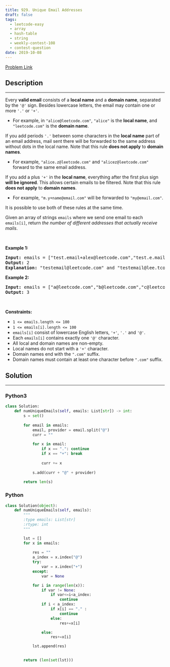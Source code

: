 ```yaml
---
title: 929. Unique Email Addresses
draft: false
tags: 
  - leetcode-easy
  - array
  - hash-table
  - string
  - weekly-contest-108
  - contest-question
date: 2019-10-08
---
```


[Problem Link](https://leetcode.com/problems/unique-email-addresses/)

## Description

---
<p>Every <strong>valid email</strong> consists of a <strong>local name</strong> and a <strong>domain name</strong>, separated by the <code>&#39;@&#39;</code> sign. Besides lowercase letters, the email may contain one or more <code>&#39;.&#39;</code> or <code>&#39;+&#39;</code>.</p>

<ul>
	<li>For example, in <code>&quot;alice@leetcode.com&quot;</code>, <code>&quot;alice&quot;</code> is the <strong>local name</strong>, and <code>&quot;leetcode.com&quot;</code> is the <strong>domain name</strong>.</li>
</ul>

<p>If you add periods <code>&#39;.&#39;</code> between some characters in the <strong>local name</strong> part of an email address, mail sent there will be forwarded to the same address without dots in the local name. Note that this rule <strong>does not apply</strong> to <strong>domain names</strong>.</p>

<ul>
	<li>For example, <code>&quot;alice.z@leetcode.com&quot;</code> and <code>&quot;alicez@leetcode.com&quot;</code> forward to the same email address.</li>
</ul>

<p>If you add a plus <code>&#39;+&#39;</code> in the <strong>local name</strong>, everything after the first plus sign <strong>will be ignored</strong>. This allows certain emails to be filtered. Note that this rule <strong>does not apply</strong> to <strong>domain names</strong>.</p>

<ul>
	<li>For example, <code>&quot;m.y+name@email.com&quot;</code> will be forwarded to <code>&quot;my@email.com&quot;</code>.</li>
</ul>

<p>It is possible to use both of these rules at the same time.</p>

<p>Given an array of strings <code>emails</code> where we send one email to each <code>emails[i]</code>, return <em>the number of different addresses that actually receive mails</em>.</p>

<p>&nbsp;</p>
<p><strong class="example">Example 1:</strong></p>

<pre>
<strong>Input:</strong> emails = [&quot;test.email+alex@leetcode.com&quot;,&quot;test.e.mail+bob.cathy@leetcode.com&quot;,&quot;testemail+david@lee.tcode.com&quot;]
<strong>Output:</strong> 2
<strong>Explanation:</strong> &quot;testemail@leetcode.com&quot; and &quot;testemail@lee.tcode.com&quot; actually receive mails.
</pre>

<p><strong class="example">Example 2:</strong></p>

<pre>
<strong>Input:</strong> emails = [&quot;a@leetcode.com&quot;,&quot;b@leetcode.com&quot;,&quot;c@leetcode.com&quot;]
<strong>Output:</strong> 3
</pre>

<p>&nbsp;</p>
<p><strong>Constraints:</strong></p>

<ul>
	<li><code>1 &lt;= emails.length &lt;= 100</code></li>
	<li><code>1 &lt;= emails[i].length &lt;= 100</code></li>
	<li><code>emails[i]</code> consist of lowercase English letters, <code>&#39;+&#39;</code>, <code>&#39;.&#39;</code> and <code>&#39;@&#39;</code>.</li>
	<li>Each <code>emails[i]</code> contains exactly one <code>&#39;@&#39;</code> character.</li>
	<li>All local and domain names are non-empty.</li>
	<li>Local names do not start with a <code>&#39;+&#39;</code> character.</li>
	<li>Domain names end with the <code>&quot;.com&quot;</code> suffix.</li>
	<li>Domain names must contain at least one character before <code>&quot;.com&quot;</code> suffix.</li>
</ul>


## Solution

---
### Python3
``` py title='unique-email-addresses'
class Solution:
    def numUniqueEmails(self, emails: List[str]) -> int:
        s = set()
        
        for email in emails:
            email, provider = email.split("@")
            curr = ""
            
            for x in email:
                if x == ".": continue
                if x == "+": break
                
                curr += x
            
            s.add(curr + "@" + provider)
        
        return len(s)
```
### Python
``` py title='unique-email-addresses'
class Solution(object):
    def numUniqueEmails(self, emails):
        """
        :type emails: List[str]
        :rtype: int
        """

        lst = []
        for x in emails:
 
            res = ""
            a_index = x.index("@")
            try:
                var = x.index("+")
            except:
                var = None

            for i in range(len(x)):
                if var != None:
                    if var<=i<a_index:
                        continue
                if i < a_index:
                    if x[i] == "." :
                        continue
                    else:
                        res+=x[i]

                else:
                    res+=x[i]

            lst.append(res)
            

        return (len(set(lst)))
                    
                
```

